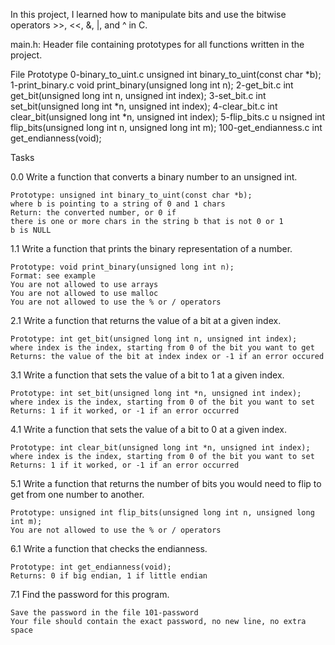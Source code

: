 In this project, I learned how to manipulate bits and use the bitwise operators >>, <<, &, |, and ^ in C.


main.h: Header file containing prototypes for all functions written in the project.

File			Prototype
0-binary_to_uint.c	unsigned int binary_to_uint(const char *b);
1-print_binary.c	void print_binary(unsigned long int n);
2-get_bit.c		int get_bit(unsigned long int n, unsigned int index);
3-set_bit.c		int set_bit(unsigned long int *n, unsigned int index);
4-clear_bit.c		int clear_bit(unsigned long int *n, unsigned int index);
5-flip_bits.c	u	nsigned int flip_bits(unsigned long int n, unsigned long int m);
100-get_endianness.c	int get_endianness(void);

Tasks

0.0 Write a function that converts a binary number to an unsigned int.

	Prototype: unsigned int binary_to_uint(const char *b);
	where b is pointing to a string of 0 and 1 chars
	Return: the converted number, or 0 if
	there is one or more chars in the string b that is not 0 or 1
	b is NULL

1.1 Write a function that prints the binary representation of a number.

	Prototype: void print_binary(unsigned long int n);
	Format: see example
	You are not allowed to use arrays
	You are not allowed to use malloc
	You are not allowed to use the % or / operators
	
2.1 Write a function that returns the value of a bit at a given index.

	Prototype: int get_bit(unsigned long int n, unsigned int index);
	where index is the index, starting from 0 of the bit you want to get
	Returns: the value of the bit at index index or -1 if an error occured

3.1 Write a function that sets the value of a bit to 1 at a given index.

	Prototype: int set_bit(unsigned long int *n, unsigned int index);
	where index is the index, starting from 0 of the bit you want to set
	Returns: 1 if it worked, or -1 if an error occurred

4.1 Write a function that sets the value of a bit to 0 at a given index.

	Prototype: int clear_bit(unsigned long int *n, unsigned int index);
	where index is the index, starting from 0 of the bit you want to set
	Returns: 1 if it worked, or -1 if an error occurred

5.1 Write a function that returns the number of bits you would need to flip to get from one number to another.

	Prototype: unsigned int flip_bits(unsigned long int n, unsigned long int m);
	You are not allowed to use the % or / operators

6.1 Write a function that checks the endianness.

	Prototype: int get_endianness(void);
	Returns: 0 if big endian, 1 if little endian

7.1 Find the password for this program.

	Save the password in the file 101-password
	Your file should contain the exact password, no new line, no extra space
